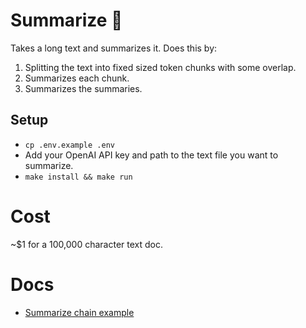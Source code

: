 # Summarize :notebook:
Takes a long text and summarizes it.  Does this by:
1. Splitting the text into fixed sized token chunks with some overlap.
1. Summarizes each chunk.
1. Summarizes the summaries.

## Setup
- `cp .env.example .env`
- Add your OpenAI API key and path to the text file you want to summarize.
- `make install && make run`

# Cost
~$1 for a 100,000 character text doc.

# Docs
- [Summarize chain example](https://python.langchain.com/en/latest/modules/chains/index_examples/summarize.html)